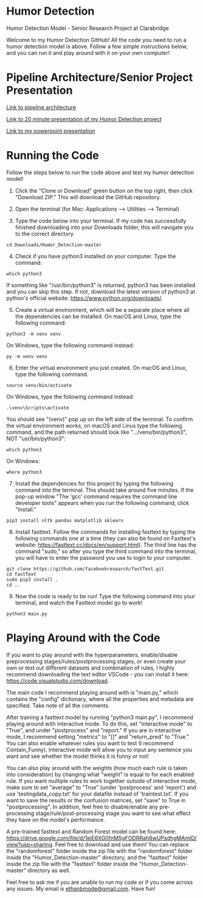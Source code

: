 # Humor Detection

Humor Detection Model - Senior Research Project at Clarabridge

Welcome to my Humor Detection GitHub! All the code you need to run a humor detection model is above. Follow a few simple instructions below, and you can run it and play around with it on your own computer!


# Pipeline Architecture/Senior Project Presentation

[Link to pipeline architecture](https://docs.google.com/presentation/d/1ovGGWBDW6Nw_IOQBciTxk3PVscZcIRLUf1f7ZEpDcZk/edit?usp=sharing)

[Link to 20 minute presentation of my Humor Detection project](https://www.youtube.com/watch?v=eiJ8as6wXRE)

[Link to my powerpoint presentation](https://docs.google.com/presentation/d/1HfwDTGgdVPj8wd_e3G8CPgZqNBk8H3Hlw95FfidmcT0/edit?usp=sharing)


# Running the Code

Follow the steps below to run the code above and test my humor detection model!
 
1. Click the "Clone or Download" green button on the top right, then click "Download ZIP." This will download the GitHub repository.

2. Open the terminal (for Mac: Applications --> Utilities --> Terminal)

3. Type the code below into your terminal. If my code has successfully finished downloading into your Downloads folder, this will navigate you to the correct directory.
```
cd Downloads/Humor_Detection-master
```

4. Check if you have python3 installed on your computer. Type the command:
```
which python3
```
   If something like "/usr/bin/python3" is returned, python3 has been installed and you can skip this step. If not, download the latest version of python3 at python's official website: https://www.python.org/downloads/.

5. Create a virtual environment, which will be a separate place where all the dependencies can be installed. On macOS and Linux, type the following command:
```
python3 -m venv venv
```
  On Windows, type the following command instead:
```
py -m venv venv
```

6. Enter the virtual environment you just created. On macOS and Linux, type the following command.
```
source venv/bin/activate
```
   On Windows, type the following command instead: 
```
.\venv\Scripts\activate
```
You should see "(venv)" pop up on the left side of the terminal. To confirm the virtual environment works, on macOS and Linus type the following command, and the path returned should look like ".../venv/bin/python3", NOT "usr/bin/python3":
```
which python3
```
   On Windows:
```
where python3
```

7. Install the dependencies for this project by typing the following command into the terminal. This should take around five minutes. If the pop-up window "The 'gcc' command requires the command line developer tools" appears when you run the following command, click "Install."
```
pip3 install nltk pandas matplotlib sklearn
```

8. Install fasttext. Follow the commands for installing fasttext by typing the following commands one at a time (they can also be found on Fasttext's website: https://fasttext.cc/docs/en/support.html). The third line has the command "sudo," so after you type the third command into the terminal, you will have to enter the password you use to login to your computer.
```
git clone https://github.com/facebookresearch/fastText.git
cd fastText
sudo pip3 install .
cd ..
```

9. Now the code is ready to be run! Type the following command into your terminal, and watch the Fasttext model go to work!
```
python3 main.py
```

# Playing Around with the Code

If you want to play around with the hyperparameters, enable/disable preprocessing stages/rules/postprocessing stages, or even create your own or test out different datasets and combination of rules, I highly recommend downloading the text editor VSCode - you can install it here: https://code.visualstudio.com/download.

The main code I recommend playing around with is "main.py," which contains the "config" dictionary, where all the properties and metadata are specified. Take note of all the comments. 

After training a fasttext model by running "python3 main.py", I recommend playing around with interactive mode. To do this, set "interactive mode" to "True", and under "postprocess" and "report." If you are in interactive mode, I recommend setting "metrics" to "[]" and "return_pred" to "True." You can also enable whatever rules you want to test (I recommend Contain_Funny). Interactive mode will allow you to input any sentence you want and see whether the model thinks it is funny or not!

You can also play around with the weights (how much each rule is taken into consideration) by changing what "weight" is equal to for each enabled rule. If you want multiple rules to work together outside of interactive mode, make sure to set "average" to "True" (under 'postprocess' and 'report') and use 'testingdata_copy.txt' for your datafile instead of 'traintest.txt'. If you want to save the results or the confusion matrices, set "save" to True in "postprocessing". In addition, feel free to disable/enable any pre-processing stage/rule/post-processing stage you want to see what effect they have on the model's performance.

A pre-trained fasttext and Random Forest model can be found here: https://drive.google.com/file/d/1ejE6XG0fnM5gFODRRah8wUPsdhgMAmID/view?usp=sharing. Feel free to download and use them! You can replace the "randomforest" folder inside the zip file with the "randomforest" folder inside the "Humor_Detection-master" directory, and the "fasttext" folder inside the zip file with the "fasttext" folder inside the "Humor_Detection-master" directory as well.

Feel free to ask me if you are unable to run my code or if you come across any issues. My email is ethanbmode@gmail.com. Have fun!
